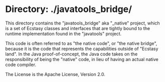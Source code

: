 # Directory: ./javatools_bridge/ #

This directory contains the "javatools_bridge" aka "_native"
project, which is a set of Ecstasy classes and interfaces that
are tightly bound to the runtime implementation found in the
"javatools" project.

This code is often referred to as "the native code", or "the
native bridge", because it is the code that represents the
capabilities outside of "Ecstasy land". In the Java
proof-of-concept, the Java code takes on the responsibility
of being the "native" code, in lieu of having an actual native
code compiler.

The License is the Apache License, Version 2.0. 

